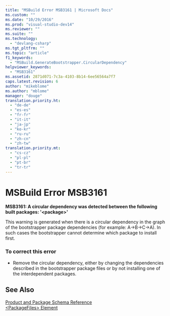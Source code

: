 ```yaml
---
title: "MSBuild Error MSB3161 | Microsoft Docs"
ms.custom: ""
ms.date: "10/29/2016"
ms.prod: "visual-studio-dev14"
ms.reviewer: ""
ms.suite: ""
ms.technology: 
  - "devlang-csharp"
ms.tgt_pltfrm: ""
ms.topic: "article"
f1_keywords: 
  - "MSBuild.GenerateBootstrapper.CircularDependency"
helpviewer_keywords: 
  - "MSB3161"
ms.assetid: 2871d071-7c3a-4103-8b14-6ee56564a7f7
caps.latest.revision: 6
author: "mikeblome"
ms.author: "mblome"
manager: "douge"
translation.priority.ht: 
  - "de-de"
  - "es-es"
  - "fr-fr"
  - "it-it"
  - "ja-jp"
  - "ko-kr"
  - "ru-ru"
  - "zh-cn"
  - "zh-tw"
translation.priority.mt: 
  - "cs-cz"
  - "pl-pl"
  - "pt-br"
  - "tr-tr"
---
```

# MSBuild Error MSB3161
**MSB3161: A circular dependency was detected between the following built packages: '\<package>'**  
  
 This warning is generated when there is a circular dependency in the graph of the bootstrapper package dependencies (for example: A→B→C→A). In such cases the bootstrapper cannot determine which package to install first.  
  
### To correct this error  
  
-   Remove the circular dependency, either by changing the dependencies described in the bootstrapper package files or by not installing one of the interdependent packages.  
  
## See Also  
 [Product and Package Schema Reference](../deployment/product-and-package-schema-reference.md)   
 [\<PackageFiles> Element](../deployment/packagefiles-element-bootstrapper.md)